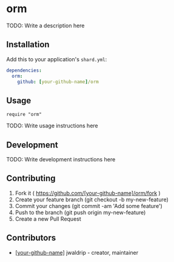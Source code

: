# orm

TODO: Write a description here

## Installation

Add this to your application's `shard.yml`:

```yaml
dependencies:
  orm:
    github: [your-github-name]/orm
```

## Usage

```crystal
require "orm"
```

TODO: Write usage instructions here

## Development

TODO: Write development instructions here

## Contributing

1. Fork it ( https://github.com/[your-github-name]/orm/fork )
2. Create your feature branch (git checkout -b my-new-feature)
3. Commit your changes (git commit -am 'Add some feature')
4. Push to the branch (git push origin my-new-feature)
5. Create a new Pull Request

## Contributors

- [[your-github-name]](https://github.com/[your-github-name]) jwaldrip - creator, maintainer
